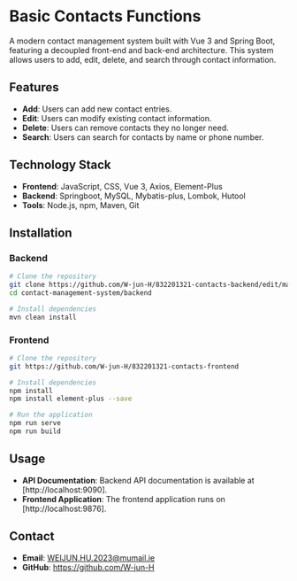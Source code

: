 # Basic Contacts Functions

A modern contact management system built with Vue 3 and Spring Boot, featuring a decoupled front-end and back-end architecture. This system allows users to add, edit, delete, and search through contact information.

## Features

- **Add**: Users can add new contact entries.
- **Edit**: Users can modify existing contact information.
- **Delete**: Users can remove contacts they no longer need.
- **Search**: Users can search for contacts by name or phone number.

## Technology Stack

- **Frontend**: JavaScript, CSS, Vue 3, Axios, Element-Plus
- **Backend**: Springboot,  MySQL, Mybatis-plus, Lombok, Hutool
- **Tools**: Node.js, npm, Maven, Git

## Installation

### Backend

```bash
# Clone the repository
git clone https://github.com/W-jun-H/832201321-contacts-backend/edit/main/README.md
cd contact-management-system/backend

# Install dependencies
mvn clean install
```

### Frontend

```bash
# Clone the repository
git https://github.com/W-jun-H/832201321-contacts-frontend

# Install dependencies
npm install
npm install element-plus --save

# Run the application
npm run serve
npm run build
```

## Usage

- **API Documentation**: Backend API documentation is available at [http://localhost:9090].
- **Frontend Application**: The frontend application runs on [http://localhost:9876].

## Contact

- **Email**: [WEIJUN.HU.2023@mumail.ie](mailto:WEIJUN.HU.2023@mumail.ie)
- **GitHub**: https://github.com/W-jun-H
